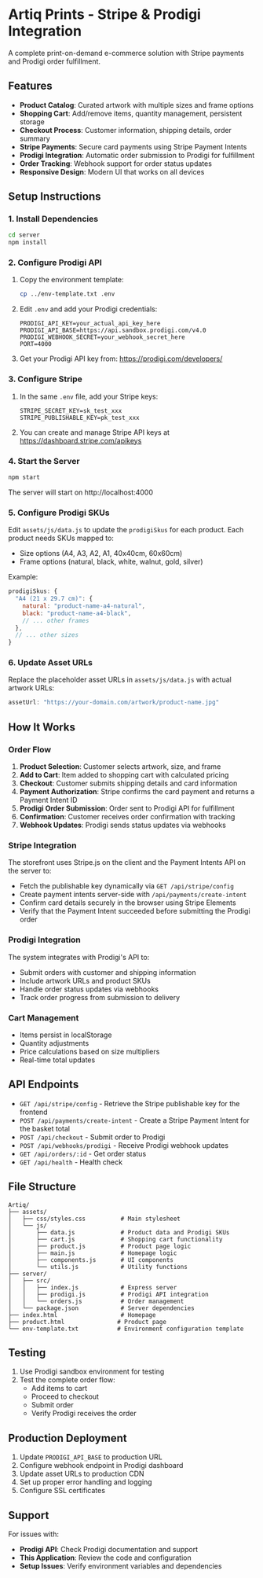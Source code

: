 # Artiq Prints - Stripe & Prodigi Integration

A complete print-on-demand e-commerce solution with Stripe payments and Prodigi order fulfillment.

## Features

- **Product Catalog**: Curated artwork with multiple sizes and frame options
- **Shopping Cart**: Add/remove items, quantity management, persistent storage
- **Checkout Process**: Customer information, shipping details, order summary
- **Stripe Payments**: Secure card payments using Stripe Payment Intents
- **Prodigi Integration**: Automatic order submission to Prodigi for fulfillment
- **Order Tracking**: Webhook support for order status updates
- **Responsive Design**: Modern UI that works on all devices

## Setup Instructions

### 1. Install Dependencies

```bash
cd server
npm install
```

### 2. Configure Prodigi API

1. Copy the environment template:
   ```bash
   cp ../env-template.txt .env
   ```

2. Edit `.env` and add your Prodigi credentials:
   ```
   PRODIGI_API_KEY=your_actual_api_key_here
   PRODIGI_API_BASE=https://api.sandbox.prodigi.com/v4.0
   PRODIGI_WEBHOOK_SECRET=your_webhook_secret_here
   PORT=4000
   ```

3. Get your Prodigi API key from: https://prodigi.com/developers/

### 3. Configure Stripe

1. In the same `.env` file, add your Stripe keys:
   ```
   STRIPE_SECRET_KEY=sk_test_xxx
   STRIPE_PUBLISHABLE_KEY=pk_test_xxx
   ```
2. You can create and manage Stripe API keys at https://dashboard.stripe.com/apikeys

### 4. Start the Server

```bash
npm start
```

The server will start on http://localhost:4000

### 5. Configure Prodigi SKUs

Edit `assets/js/data.js` to update the `prodigiSkus` for each product. Each product needs SKUs mapped to:
- Size options (A4, A3, A2, A1, 40x40cm, 60x60cm)
- Frame options (natural, black, white, walnut, gold, silver)

Example:
```javascript
prodigiSkus: {
  "A4 (21 x 29.7 cm)": {
    natural: "product-name-a4-natural",
    black: "product-name-a4-black",
    // ... other frames
  },
  // ... other sizes
}
```

### 6. Update Asset URLs

Replace the placeholder asset URLs in `assets/js/data.js` with actual artwork URLs:
```javascript
assetUrl: "https://your-domain.com/artwork/product-name.jpg"
```

## How It Works

### Order Flow

1. **Product Selection**: Customer selects artwork, size, and frame
2. **Add to Cart**: Item added to shopping cart with calculated pricing
3. **Checkout**: Customer submits shipping details and card information
4. **Payment Authorization**: Stripe confirms the card payment and returns a Payment Intent ID
5. **Prodigi Order Submission**: Order sent to Prodigi API for fulfillment
6. **Confirmation**: Customer receives order confirmation with tracking
7. **Webhook Updates**: Prodigi sends status updates via webhooks

### Stripe Integration

The storefront uses Stripe.js on the client and the Payment Intents API on the server to:
- Fetch the publishable key dynamically via `GET /api/stripe/config`
- Create payment intents server-side with `/api/payments/create-intent`
- Confirm card details securely in the browser using Stripe Elements
- Verify that the Payment Intent succeeded before submitting the Prodigi order

### Prodigi Integration

The system integrates with Prodigi's API to:
- Submit orders with customer and shipping information
- Include artwork URLs and product SKUs
- Handle order status updates via webhooks
- Track order progress from submission to delivery

### Cart Management

- Items persist in localStorage
- Quantity adjustments
- Price calculations based on size multipliers
- Real-time total updates

## API Endpoints

- `GET /api/stripe/config` - Retrieve the Stripe publishable key for the frontend
- `POST /api/payments/create-intent` - Create a Stripe Payment Intent for the basket total
- `POST /api/checkout` - Submit order to Prodigi
- `POST /api/webhooks/prodigi` - Receive Prodigi webhook updates
- `GET /api/orders/:id` - Get order status
- `GET /api/health` - Health check

## File Structure

```
Artiq/
├── assets/
│   ├── css/styles.css          # Main stylesheet
│   └── js/
│       ├── data.js             # Product data and Prodigi SKUs
│       ├── cart.js             # Shopping cart functionality
│       ├── product.js          # Product page logic
│       ├── main.js             # Homepage logic
│       ├── components.js       # UI components
│       └── utils.js            # Utility functions
├── server/
│   ├── src/
│   │   ├── index.js            # Express server
│   │   ├── prodigi.js          # Prodigi API integration
│   │   └── orders.js           # Order management
│   └── package.json            # Server dependencies
├── index.html                  # Homepage
├── product.html               # Product page
└── env-template.txt           # Environment configuration template
```

## Testing

1. Use Prodigi sandbox environment for testing
2. Test the complete order flow:
   - Add items to cart
   - Proceed to checkout
   - Submit order
   - Verify Prodigi receives the order

## Production Deployment

1. Update `PRODIGI_API_BASE` to production URL
2. Configure webhook endpoint in Prodigi dashboard
3. Update asset URLs to production CDN
4. Set up proper error handling and logging
5. Configure SSL certificates

## Support

For issues with:
- **Prodigi API**: Check Prodigi documentation and support
- **This Application**: Review the code and configuration
- **Setup Issues**: Verify environment variables and dependencies
